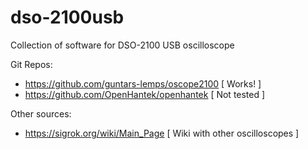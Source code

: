 # dso-2100usb
Collection of software for DSO-2100 USB oscilloscope

Git Repos:
* https://github.com/guntars-lemps/oscope2100 [ Works! ]
* https://github.com/OpenHantek/openhantek [ Not tested ]
  
Other sources:
* https://sigrok.org/wiki/Main_Page [ Wiki with other oscilloscopes ]
